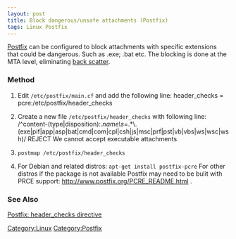 ```yaml
---
layout: post 
title: Block dangerous/unsafe attachments (Postfix)
tags: Linux Postfix
---
```


[Postfix](http://www.postfix.org/) can be configured to block
attachments with specific extensions that could be dangerous. Such as
.exe; .bat etc. The blocking is done at the MTA level, eliminating [back
scatter](Stop_Producing_Backscatter_Spam_(Exchange_2003/2007) "wikilink").

### Method

1.  Edit `/etc/postfix/main.cf` and add the following line:
        header_checks = pcre:/etc/postfix/header_checks

2.  Create a new file `/etc/postfix/header_checks` with following line:
        /^content-(type|disposition):.*name\\s*=.*\\.(exe|pif|app|asp|bat|cmd|com|cpl|csh|js|msc|prf|pst|vb|vbs|ws|wsc|wsh)/    REJECT We cannot accept executable attachments

3.  `postmap /etc/postfix/header_checks`
4.  For Debian and related distros: `apt-get install postfix-pcre` For
    other distros if the package is not available Postfix may need to be
    bulit with PRCE support: <http://www.postfix.org/PCRE_README.html> .

### See Also

[Postfix: header\_checks
directive](http://www.postfix.org/header_checks.5.html)

[Category:Linux](Category:Linux "wikilink")
[Category:Postfix](Category:Postfix "wikilink")
